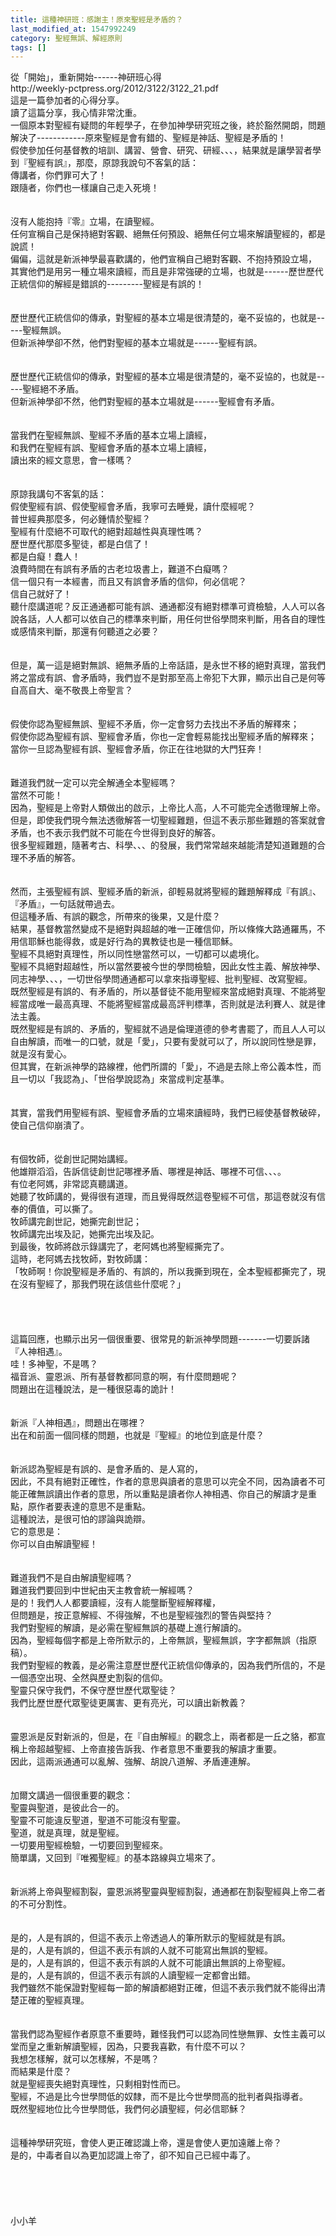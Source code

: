 ```yaml
---
title: 這種神研班：感謝主！原來聖經是矛盾的？
last_modified_at: 1547992249
category: 聖經無誤、解經原則
tags: []
---
```


<p>從「開始」，重新開始------神研班心得<br/>http://weekly-pctpress.org/2012/3122/3122_21.pdf<br/><!--more-->這是一篇參加者的心得分享。<br/>讀了這篇分享，我心情非常沈重。<br/>一個原本對聖經有疑問的年輕學子，在參加神學研究班之後，終於豁然開朗，問題解決了------------原來聖經是會有錯的、聖經是神話、聖經是矛盾的！<br/>假使參加任何基督教的培訓、講習、營會、研究、研經、、、，結果就是讓學習者學到『聖經有誤』，那麼，原諒我說句不客氣的話：<br/>傳講者，你們罪可大了！<br/>跟隨者，你們也一樣讓自己走入死境！<br/><br/><br/>沒有人能抱持『零』立場，在讀聖經。<br/>任何宣稱自己是保持絕對客觀、絕無任何預設、絕無任何立場來解讀聖經的，都是說謊！<br/>偏偏，這就是新派神學最喜歡講的，他們宣稱自己絕對客觀、不抱持預設立場，<br/>其實他們是用另一種立場來讀經，而且是非常強硬的立場，也就是------歷世歷代正統信仰的解經是錯誤的---------聖經是有誤的！<br/><br/><br/>歷世歷代正統信仰的傳承，對聖經的基本立場是很清楚的，毫不妥協的，也就是-----聖經無誤。<br/>但新派神學卻不然，他們對聖經的基本立場就是------聖經有誤。<br/><br/><br/>歷世歷代正統信仰的傳承，對聖經的基本立場是很清楚的，毫不妥協的，也就是-----聖經絕不矛盾。<br/>但新派神學卻不然，他們對聖經的基本立場就是------聖經會有矛盾。<br/><br/><br/>當我們在聖經無誤、聖經不矛盾的基本立場上讀經，<br/>和我們在聖經有誤、聖經會矛盾的基本立場上讀經，<br/>讀出來的經文意思，會一樣嗎？<br/><br/><br/>原諒我講句不客氣的話：<br/>假使聖經有誤、假使聖經會矛盾，我寧可去睡覺，讀什麼經呢？<br/>普世經典那麼多，何必鍾情於聖經？<br/>聖經有什麼絕不可取代的絕對超越性與真理性嗎？<br/>歷世歷代那麼多聖徒，都是白信了！<br/>都是白癡！蠢人！<br/>浪費時間在有誤有矛盾的古老垃圾書上，難道不白癡嗎？<br/>信一個只有一本經書，而且又有誤會矛盾的信仰，何必信呢？<br/>信自己就好了！<br/>聽什麼講道呢？反正通通都可能有誤、通通都沒有絕對標準可資檢驗，人人可以各說各話，人人都可以依自己的標準來判斷，用任何世俗學問來判斷，用各自的理性或感情來判斷，那還有何聽道之必要？<br/><br/><br/>但是，萬一這是絕對無誤、絕無矛盾的上帝話語，是永世不移的絕對真理，當我們將之當成有誤、會矛盾時，我們豈不是對那至高上帝犯下大罪，顯示出自己是何等自高自大、毫不敬畏上帝聖言？<br/><br/><br/>假使你認為聖經無誤、聖經不矛盾，你一定會努力去找出不矛盾的解釋來；<br/>假使你認為聖經有誤、聖經會矛盾，你也一定會輕易能找出聖經矛盾的解釋來；<br/>當你一旦認為聖經有誤、聖經會矛盾，你正在往地獄的大門狂奔！<br/><br/><br/>難道我們就一定可以完全解通全本聖經嗎？<br/>當然不可能！<br/>因為，聖經是上帝對人類做出的啟示，上帝比人高，人不可能完全透徹理解上帝。<br/>但是，即使我們現今無法透徹解答一切聖經難題，但這不表示那些難題的答案就會矛盾，也不表示我們就不可能在今世得到良好的解答。<br/>很多聖經難題，隨著考古、科學、、、的發展，我們常常越來越能清楚知道難題的合理不矛盾的解答。<br/><br/><br/>然而，主張聖經有誤、聖經矛盾的新派，卻輕易就將聖經的難題解釋成『有誤』、『矛盾』，一句話就帶過去。<br/>但這種矛盾、有誤的觀念，所帶來的後果，又是什麼？<br/>結果，基督教當然變成不是絕對與超越的唯一正確信仰，所以條條大路通羅馬，不用信耶穌也能得救，或是好行為的異教徒也是一種信耶穌。<br/>聖經不具絕對真理性，所以同性戀當然可以，一切都可以處境化。<br/>聖經不具絕對超越性，所以當然要被今世的學問檢驗，因此女性主義、解放神學、同志神學、、、，一切世俗學問通通都可以拿來指導聖經、批判聖經、改寫聖經。<br/>既然聖經是有誤的、有矛盾的，所以基督徒不能用聖經來當成絕對真理、不能將聖經當成唯一最高真理、不能將聖經當成最高評判標準，否則就是法利賽人、就是律法主義。<br/>既然聖經是有誤的、矛盾的，聖經就不過是倫理道德的參考書罷了，而且人人可以自由解讀，而唯一的口號，就是「愛」，只要有愛就可以了，所以說同性戀是罪，就是沒有愛心。<br/>但其實，在新派神學的路線裡，他們所謂的「愛」，不過是去除上帝公義本性，而且一切以「我認為」、「世俗學說認為」來當成判定基準。<br/><br/><br/>其實，當我們用聖經有誤、聖經會矛盾的立場來讀經時，我們已經使基督教破碎，使自己信仰崩潰了。<br/><br/><br/>有個牧師，從創世記開始講經。<br/>他雄辯滔滔，告訴信徒創世記哪裡矛盾、哪裡是神話、哪裡不可信、、、。<br/>有位老阿媽，非常認真聽講道。<br/>她聽了牧師講的，覺得很有道理，而且覺得既然這卷聖經不可信，那這卷就沒有信奉的價值，可以撕了。<br/>牧師講完創世記，她撕完創世記；<br/>牧師講完出埃及記，她撕完出埃及記。<br/>到最後，牧師將啟示錄講完了，老阿媽也將聖經撕完了。<br/>這時，老阿媽去找牧師，對牧師講：<br/>「牧師啊！你說聖經是矛盾的、有誤的，所以我撕到現在，全本聖經都撕完了，現在沒有聖經了，那我們現在該信些什麼呢？」<br/><br/><br/><br/><br/>這篇回應，也顯示出另一個很重要、很常見的新派神學問題-------一切要訴諸『人神相遇』。<br/>哇！多神聖，不是嗎？<br/>福音派、靈恩派、所有基督教都同意的啊，有什麼問題呢？<br/>問題出在這種說法，是一種很惡毒的詭計！<br/><br/><br/>新派『人神相遇』，問題出在哪裡？<br/>出在和前面一個同樣的問題，也就是『聖經』的地位到底是什麼？<br/><br/><br/>新派認為聖經是有誤的、是會矛盾的、是人寫的，<br/>因此，不具有絕對正確性，作者的意思與讀者的意思可以完全不同，因為讀者不可能正確無誤讀出作者的意思，所以重點是讀者你人神相遇、你自己的解讀才是重點，原作者要表達的意思不是重點。<br/>這種說法，是很可怕的謬論與詭辯。<br/>它的意思是：<br/>你可以自由解讀聖經！<br/><br/><br/>難道我們不是自由解讀聖經嗎？<br/>難道我們要回到中世紀由天主教會統一解經嗎？<br/>是的！我們人人都要讀經，沒有人能壟斷聖經解釋權，<br/>但問題是，按正意解經、不得強解，不也是聖經強烈的警告與堅持？<br/>我們對聖經的解讀，是必需在聖經無誤的基礎上進行解讀的。<br/>因為，聖經每個字都是上帝所默示的，上帝無誤，聖經無誤，字字都無誤（指原稿）。<br/>我們對聖經的教義，是必需注意歷世歷代正統信仰傳承的，因為我們所信的，不是一個憑空出現、全然與歷史割裂的信仰。<br/>聖靈只保守我們，不保守歷世歷代眾聖徒？<br/>我們比歷世歷代眾聖徒更厲害、更有亮光，可以讀出新教義？<br/><br/><br/>靈恩派是反對新派的，但是，在『自由解經』的觀念上，兩者都是一丘之貉，都宣稱上帝超越聖經、上帝直接告訴我、作者意思不重要我的解讀才重要。<br/>因此，這兩派通通可以亂解、強解、胡說八道解、矛盾連連解。<br/><br/><br/>加爾文講過一個很重要的觀念：<br/>聖靈與聖道，是彼此合一的。<br/>聖靈不可能違反聖道，聖道不可能沒有聖靈。<br/>聖道，就是真理，就是聖經。<br/>一切要用聖經檢驗，一切要回到聖經來。<br/>簡單講，又回到『唯獨聖經』的基本路線與立場來了。<br/><br/><br/>新派將上帝與聖經割裂，靈恩派將聖靈與聖經割裂，通通都在割裂聖經與上帝二者的不可分割性。<br/><br/><br/>是的，人是有誤的，但這不表示上帝透過人的筆所默示的聖經就是有誤。<br/>是的，人是有誤的，但這不表示有誤的人就不可能寫出無誤的聖經。<br/>是的，人是有誤的，但這不表示有誤的人就不可能讀出無誤的上帝聖經。<br/>是的，人是有誤的，但這不表示有誤的人讀聖經一定都會出錯。<br/>我們雖然不能保證對聖經每一節的解讀都絕對正確，但這不表示我們就不能得出清楚正確的聖經真理。<br/><br/><br/>當我們認為聖經作者原意不重要時，難怪我們可以認為同性戀無罪、女性主義可以堂而皇之重新解讀聖經，因為，只要我喜歡，有什麼不可以？<br/>我想怎樣解，就可以怎樣解，不是嗎？<br/>而結果是什麼？<br/>就是聖經喪失絕對真理性，只剩相對性而已。<br/>聖經，不過是比今世學問低的奴隸，而不是比今世學問高的批判者與指導者。<br/>既然聖經地位比今世學問低，我們何必讀聖經，何必信耶穌？<br/><br/><br/>這種神學研究班，會使人更正確認識上帝，還是會使人更加遠離上帝？<br/>是的，中毒者自以為更加認識上帝了，卻不知自己已經中毒了。<br/><br/><br/><br/><br/><br/>小小羊<br/><br/><br/><br/><br/><br/><br/><br/><br/><br/>
</p>